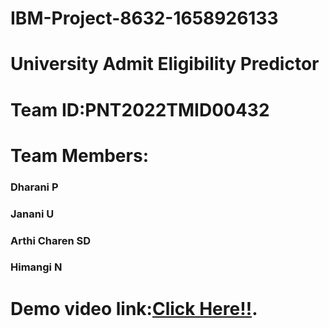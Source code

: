 # IBM-Project-8632-1658926133
# University Admit Eligibility Predictor
# Team ID:PNT2022TMID00432
# Team Members:
### Dharani P
### Janani U
###  Arthi Charen SD
###  Himangi N
# Demo video link:[Click Here!!](https://youtu.be/SrsUZezSe0E).

